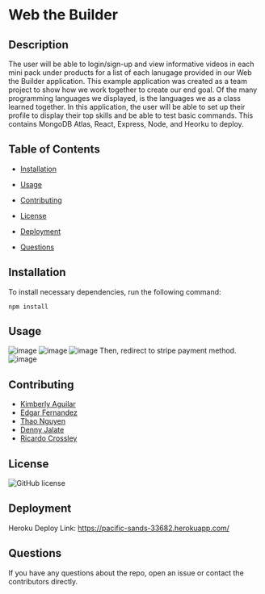 # Web the Builder

## Description

The user will be able to login/sign-up and view informative videos in each mini pack under products for a list of each lanugage provided in our Web the Builder application. This example application was created as a team project to show how we work together to create our end goal. Of the many programming languages we displayed, is the languages we as a class learned together. In this application, the user will be able to set up their profile to display their top skills and be able to test  basic commands. This contains MongoDB Atlas, React, Express, Node, and Heorku to deploy.

## Table of Contents 

* [Installation](#installation)

* [Usage](#usage)

* [Contributing](#contributing)

* [License](#license)

* [Deployment](#deployment)

* [Questions](#questions)

## Installation

To install necessary dependencies, run the following command:

```
npm install
```

## Usage

![image](https://user-images.githubusercontent.com/87666809/157138606-edf00014-61a6-438e-b919-0ae65700b140.png)
![image](https://user-images.githubusercontent.com/87666809/157140459-067e9701-d5bf-47cb-9c5c-c5b874731ef0.png)
![image](https://user-images.githubusercontent.com/87666809/157140633-418dcdf7-6ea7-4459-a1f0-3140c24dab65.png)
Then, redirect to stripe payment method.
![image](https://user-images.githubusercontent.com/87666809/157140973-082198ab-f002-4b88-923d-daf3f6e1f3e7.png)


  
## Contributing

- [Kimberly Aguilar](https://github.com/KimAH1999)
- [Edgar Fernandez](https://github.com/HCTyler)
- [Thao Nguyen](https://github.com/teeteathao)
- [Denny Jalate](https://github.com/DennyJalate)
- [Ricardo Crossley](https://github.com/rickyesc1)

## License

![GitHub license](https://img.shields.io/badge/license-MIT-blue.svg)

## Deployment

Heroku Deploy Link: https://pacific-sands-33682.herokuapp.com/

## Questions

If you have any questions about the repo, open an issue or contact the contributors directly.

